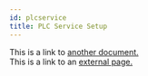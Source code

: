 ```yaml
---
id: plcservice
title: PLC Service Setup
---
```


This is a link to [another document.](doc3.md)  
This is a link to an [external page.](http://www.example.com)
